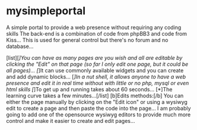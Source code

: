 mysimpleportal
==============

A simple portal to provide a web presence without requiring any coding skills
The back-end is a combination of code from phpBB3 and code from Kiss...
This is used for general control but there's no forum and no database...

[list][*]You can have as many pages are you wish and all are editable by clicking the "Edit" on that page (so far I only edit one page, but it could be all pages)...
[*]It can use commonly available widgets and you can create and add dynamic blocks...
[*]In a nut shell, it allows anyone to have a web presence and edit it in real time without with little or no php, mysql or even html skills
[*]To get up and running takes about 60 seconds...
[*]The learning curve takes a few minutes...[/list]
[b]Edits methods:[/b]
You can either the page manually by clicking on the "Edit icon" or using a wysiwyg edit to create a page and then paste the code into the page... I am probably going to add one of the opensource wysiwyg editors to provide much more control and make it easier to create and edit pages...